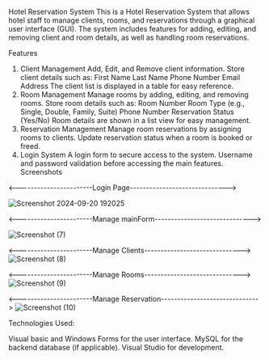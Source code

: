 Hotel Reservation System
This is a Hotel Reservation System that allows hotel staff to manage clients, rooms, and reservations through a graphical user interface (GUI). The system includes features for adding, editing, and removing client and room details, as well as handling room reservations.

Features
1. Client Management
Add, Edit, and Remove client information.
Store client details such as:
First Name
Last Name
Phone Number
Email Address
The client list is displayed in a table for easy reference.
2. Room Management
Manage rooms by adding, editing, and removing rooms.
Store room details such as:
Room Number
Room Type (e.g., Single, Double, Family, Suite)
Phone Number
Reservation Status (Yes/No)
Room details are shown in a list view for easy management.
3. Reservation Management
Manage room reservations by assigning rooms to clients.
Update reservation status when a room is booked or freed.
4. Login System
A login form to secure access to the system.
Username and password validation before accessing the main features.
Screenshots






<-----------------------Login Page------------------------------>


![Screenshot 2024-09-20 192025](https://github.com/user-attachments/assets/246997d8-0bcd-494d-82ff-03084a40aa1d)

<-----------------------Manage mainForm------------------------------>


![Screenshot (7)](https://github.com/user-attachments/assets/fbe3bd84-4505-4158-9b6e-f1216fcf49f6)


<-----------------------Manage Clients------------------------------>
![Screenshot (8)](https://github.com/user-attachments/assets/64488f9e-9aff-4cc5-b2a0-86b898c9f909)


<-----------------------Manage Rooms------------------------------>
![Screenshot (9)](https://github.com/user-attachments/assets/8fcac6ec-9809-44ff-8782-63f10d979b57)


<-----------------------Manage Reservation------------------------------>
![Screenshot (10)](https://github.com/user-attachments/assets/60a9d6f9-a8ad-4aaf-91f3-9c8a97127a9a)

Technologies Used:


Visual basic and Windows Forms for the user interface.
 MySQL for the backend database (if applicable).
Visual Studio for development.
